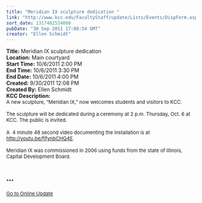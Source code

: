 ```yaml
---
title: "Meridian IX sculpture dedication "
link: "http://www.kcc.edu/FacultyStaff/update/Lists/Events/DispForm.aspx?ID=163"
sort_date: 1317402534000
pubDate: "30 Sep 2011 17:08:54 GMT"
creator: "Ellen Schmidt"
---
```


<div><b>Title:</b> Meridian IX sculpture dedication </div>
<div><b>Location:</b> Main courtyard</div>
<div><b>Start Time:</b> 10/6/2011 2:00 PM</div>
<div><b>End Time:</b> 10/6/2011 3:30 PM</div>
<div><b>End Date:</b> 10/6/2011 4:00 PM</div>
<div><b>Created:</b> 9/30/2011 12:08 PM</div>
<div><b>Created By:</b> Ellen Schmidt</div>
<div><b>KCC Description:</b> <div class="ExternalClassF8A15C45F0524C86ADD024E5E6F71102">
<div>
<div><font size="2">A new sculpture, “Meridian IX,” now welcomes students and visitors to KCC.</font></div>
<div><font size="2"><br /></font><font size="2">The sculpture will be dedicated during a ceremony at 2 p.m. Thursday, Oct. 6 at KCC. </font><font size="2">The public is invited.</font></div>
<div><font size="2"></font> </div>
<div><font size="2">A  4 minute 48 second video documenting the installation is at <a href="http://youtu.be/fjfynbCHQ4E">http://youtu.be/fjfynbCHQ4E</a>.</font></div>
<div><font size="2"><br />Meridian IX was commissioned in 2006 using funds from the state of Illinois, Capital Development Board.<br /> </font></div>
<div><font size="2"></font> </div>
<div><font size="2"></font> </div>
<div><font size="2">***</font></div>
<div><font size="2"></font> </div>
<div><a href="/FacultyStaff/update/Pages/dailyupdate.aspx"><font size="2">Go to Online Update</font></a></div>
<div> </div>
<div> </div> </div></div></div>
